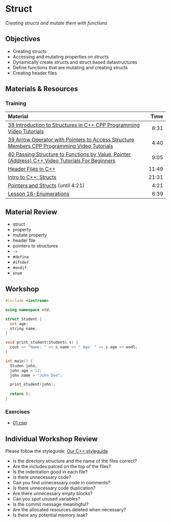 # Struct
*Creating structs and mutate them with functions*

## Objectives
 - Creating structs
 - Accessing and mutating properties on structs
 - Dynamically create structs and struct based datastructures
 - Define functions that are mutating and creating structs
 - Creating header files

## Materials & Resources
### Training
| Material | Time |
|:---------|-----:|
| [38 Introduction to Structures in C++ CPP Programming Video Tutorials](https://www.youtube.com/watch?v=6gg9Xlv35-I) | 8:31 |
| [39 Arrow Operator with Pointers to Access Structure Members CPP Programming Video Tutorials](https://www.youtube.com/watch?v=jH2b6bKgrhs) | 4:40 |
| [40 Passing Structure to Functions by Value, Pointer (Address) C++ Video Tutorials For Beginners](https://www.youtube.com/watch?v=lVRtKPvgvTs) | 9:05 |
| [Header Files in C++](https://www.youtube.com/watch?v=jz0k_uHbwnk) | 11:49 |
| [Intro to C++: Structs](https://www.youtube.com/watch?v=DBQzxCHk9uI) | 21:31 |
| [Pointers and Structs](https://www.youtube.com/watch?v=_1ybxs60-Sc) (until 4:21) | 4:21 |
| [Lesson 18-Enumerations](https://www.youtube.com/watch?v=yA-bqGv-Q5Y) | 6:39 |

## Material Review
 - struct
 - property
 - mutate property
 - header file
 - pointers to structures
 - `->`
 - `#define`
 - `#ifndef`
 - `#endif`
 - `enum`

## Workshop
```cpp
#include <iostream>

using namespace std;

struct Student {
  int age;
  string name;
}

void print_student(Student& s) {
  cout << "Name: " << s.name << " Age: " << s.age << endl;
}

int main() {
  Studen john;
  john.age = 12;
  john.name = "John Doe";

  print_student(john);
 
  return 0;
}
```

### Exercises
 - [01.cpp](workshop/01.cpp)

## Individual Workshop Review
Please follow the styleguide: [Our C++ styleguide](../../styleguide/cpp.md)

 - Is the directory structure and the name of the files correct?
 - Are the includes palced on the top of the files?
 - Is the indentation good in each file?
 - Is there unnecessary code?
 - Can you find unnecessary code in comments?
 - Is there unnecessary code duplication?
 - Are there unnecessary empty blocks?
 - Can you spot unused variables?
 - Is the commit message meaningful?
 - Are the allocated resources deleted when necessary?
 - Is there any potential memory leak?

